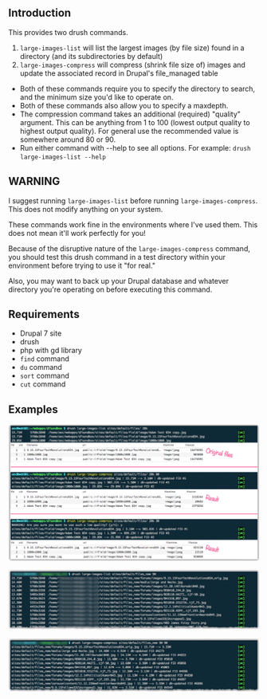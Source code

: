 ## Introduction
This provides two drush commands.

1. `large-images-list` will list the largest images (by file size) found in a directory (and its subdirectories by default)
1. `large-images-compress` will compress (shrink file size of) images and update the associated record in Drupal's file_managed table

* Both of these commands require you to specify the directory to search, and the minimum size you'd like to operate on.
* Both of these commands also allow you to specify a maxdepth.
* The compression command takes an additional (required) "quality" argument. This can be anything from 1 to 100 (lowest output quality to highest output quality). For general use the recommended value is somewhere around 80 or 90.
* Run either command with --help to see all options. For example: `drush large-images-list --help`

## WARNING

I suggest running `large-images-list` before running `large-images-compress`. This does not modify anything on your system.

These commands work fine in the environments where I've used them. This does not mean it'll work perfectly for you!

Because of the disruptive nature of the `large-images-compress` command, you should test this drush command in a test directory within your environment before trying to use it "for real."

Also, you may want to back up your Drupal database and whatever directory you're operating on before executing this command.

## Requirements

- Drupal 7 site
- drush
- php with gd library
- `find` command
- `du` command
- `sort` command
- `cut` command

## Examples

![Example 1](example1.png)

![Example 2](example2.png)

![Example 3](example3.png)
